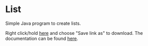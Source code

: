 # List
Simple Java program to create lists.

Right click/hold [here](https://github.com/LeddaZ/List/archive/refs/heads/main.zip) and choose "Save link as" to download. The documentation can be found [here](https://leddaz.github.io/list/ListDocs/List/package-summary.html).
